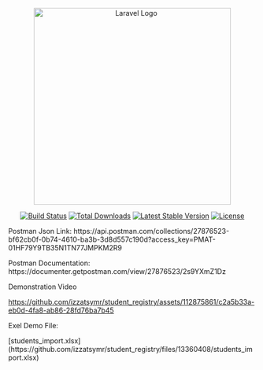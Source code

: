 <p align="center"><a href="https://laravel.com" target="_blank"><img src="https://raw.githubusercontent.com/laravel/art/master/logo-lockup/5%20SVG/2%20CMYK/1%20Full%20Color/laravel-logolockup-cmyk-red.svg" width="400" alt="Laravel Logo"></a></p>

<p align="center">
<a href="https://github.com/laravel/framework/actions"><img src="https://github.com/laravel/framework/workflows/tests/badge.svg" alt="Build Status"></a>
<a href="https://packagist.org/packages/laravel/framework"><img src="https://img.shields.io/packagist/dt/laravel/framework" alt="Total Downloads"></a>
<a href="https://packagist.org/packages/laravel/framework"><img src="https://img.shields.io/packagist/v/laravel/framework" alt="Latest Stable Version"></a>
<a href="https://packagist.org/packages/laravel/framework"><img src="https://img.shields.io/packagist/l/laravel/framework" alt="License"></a>
</p>

<p>Postman Json Link: https://api.postman.com/collections/27876523-bf62cb0f-0b74-4610-ba3b-3d8d557c190d?access_key=PMAT-01HF79Y9TB35N1TN77JMPKM2R9</p>
<p>Postman Documentation: https://documenter.getpostman.com/view/27876523/2s9YXmZ1Dz</p>


Demonstration Video




https://github.com/izzatsymr/student_registry/assets/112875861/c2a5b33a-eb0d-4fa8-ab86-28fd76ba7b45

<p>Exel Demo File:</p>
[students_import.xlsx](https://github.com/izzatsymr/student_registry/files/13360408/students_import.xlsx)

